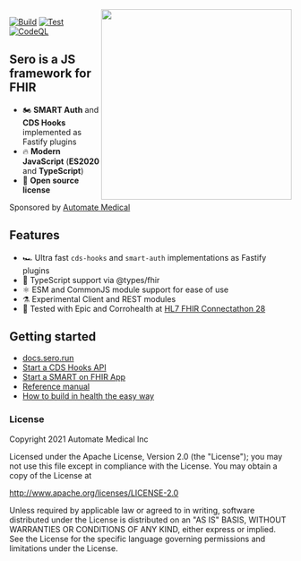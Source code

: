    <img width="340" align="right" src="https://user-images.githubusercontent.com/704789/135895296-45e52c29-f5ff-47e2-92cc-d6fe6bc6c89a.png">

[![Build](https://github.com/Automate-Medical/sero/actions/workflows/build.yaml/badge.svg)](https://github.com/Automate-Medical/sero/actions/workflows/build.yaml) [![Test](https://github.com/Automate-Medical/sero/actions/workflows/test.yaml/badge.svg)](https://github.com/Automate-Medical/sero/actions/workflows/test.yaml) [![CodeQL](https://github.com/Automate-Medical/sero/actions/workflows/codeql-analysis.yml/badge.svg)](https://github.com/Automate-Medical/sero/actions/workflows/codeql-analysis.yml)

## Sero is a JS framework for FHIR

* 🏍️ **SMART Auth** and **CDS Hooks** implemented as Fastify plugins
* 🔥 **Modern JavaScript** (**ES2020** and **TypeScript**)
* 📖 **Open source license**

Sponsored by [Automate Medical]()

## Features
* 🏎️ Ultra fast `cds-hooks` and `smart-auth` implementations as Fastify plugins
* 💯 TypeScript support via @types/fhir
* ⚛️ ESM and CommonJS module support for ease of use
* ⚗️ Experimental Client and REST modules
* 🧪 Tested with Epic and Corrohealth at [HL7 FHIR Connectathon 28](https://automatemedical.substack.com/p/-real-world-healthcare-software-testing)

## Getting started
* [docs.sero.run](http://docs.sero.run/)
* [Start a CDS Hooks API](https://docs.sero.run/overview/guides/cds-hooks)
* [Start a SMART on FHIR App](https://docs.sero.run/overview/guides/smart)
* [Reference manual](http://man.sero.run/)
* [How to build in health the easy way](https://docs.sero.run/book/how-to-build-in-health)

### License

Copyright 2021 Automate Medical Inc

Licensed under the Apache License, Version 2.0 (the "License");
you may not use this file except in compliance with the License.
You may obtain a copy of the License at

   http://www.apache.org/licenses/LICENSE-2.0

Unless required by applicable law or agreed to in writing, software
distributed under the License is distributed on an "AS IS" BASIS,
WITHOUT WARRANTIES OR CONDITIONS OF ANY KIND, either express or implied.
See the License for the specific language governing permissions and
limitations under the License.
